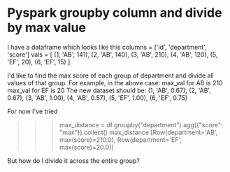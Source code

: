 
# Pyspark groupby column and divide by max value

I have a dataframe which looks like this
columns = ['id', 'department', 'score']
vals = [
    (1, 'AB', 141),
    (2, 'AB', 140),
    (3, 'AB', 210),
    (4, 'AB', 120),
    (5, 'EF', 20),
    (6, 'EF', 15)
]

I'd like to find the max score of each group of department and divide all values of that group. For example, in the above case:
max_val for AB is 210
max_val for EF is 20
The new dataset should be:
    (1, 'AB', 0.67),
    (2, 'AB', 0.67),
    (3, 'AB', 1.00),
    (4, 'AB', 0.57),
    (5, 'EF', 1.00),
    (6, 'EF', 0.75)

For now I've tried
>>> max_distance = df.groupby("department").agg({"score": "max"}).collect()
>>> max_distance
[Row(department='AB', max(score)=210.0), Row(department='EF', max(score)=20.0)]

But how do I divide it across the entire group?

        